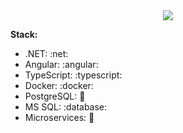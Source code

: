 <div align="center">
<img src="![0kn3DH](https://github.com/NonamePoc/NonamePoc/assets/71962787/dca50713-91ef-494c-b7b7-3898f3012d32)"/>
</div>

**Stack:**

*  .NET: :net:
*  Angular: :angular:
* TypeScript: :typescript:
*  Docker: :docker:
*  PostgreSQL: :elephant:
*  MS SQL: :database:
*  Microservices: :microscope:
